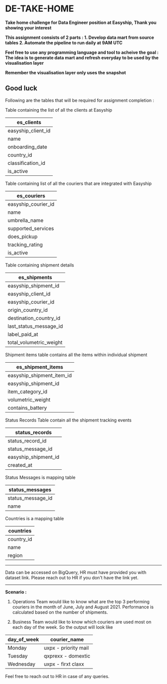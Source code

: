 # DE-TAKE-HOME
**Take home challenge for Data Engineer position at Easyship, Thank you showing your interest**

**This assignment consists of 2 parts : 1. Develop data mart from source tables 2. Automate the pipeline to run daily at 9AM UTC**

**Feel free to use any programming language and tool to acheive the goal : The idea is to generate data mart and refresh everyday to be used by the visualisation layer**

**Remember the visualisation layer only uses the snapshot**

**Good luck**
---

Following are the tables that will be required for assignment completion : 

Table containing the list of all the clients at Easyship 

| es\_clients          |
| -------------------- |
| easyship\_client\_id |
| name                 |
| onboarding\_date     |
| country\_id          |
| classification\_id   |
| is\_active           |

Table containing list of all the couriers that are integrated with Easyship

| es\_couriers            |
| ----------------------- |
| easyship\_courier\_id   |
| name                    |
| umbrella\_name |
| supported\_services     |
| does\_pickup            |
| tracking_rating         |
| is\_active              |

Table containing shipment details

| es\_shipments             |
| ------------------------- |
| easyship\_shipment\_id    |
| easyship\_client\_id      |
| easyship\_courier\_id     |
| origin\_country\_id       |
| destination\_country\_id  |
| last\_status\_message\_id |
| label\_paid\_at           |
| total\_volumetric\_weight |

Shipment items table contains all the items within individual shipment

| es\_shipment\_items          |
| ---------------------------- |
| easyship\_shipment\_item\_id |
| easyship\_shipment\_id       |
| item\_category\_id           |
| volumetric\_weight           |
| contains\_battery            |

Status Records Table contain all the shipment tracking events 

| status\_records        |
| ---------------------- |
| status\_record\_id     |
| status\_message\_id    |
| easyship\_shipment\_id |
| created\_at            |

Status Messages is mapping table

| status\_messages    |
| ------------------- |
| status\_message\_id |
| name                |

Countries is a mapping table

| countries   |
| ----------- |
| country\_id |
| name        |
| region      |

---

Data can be accessed on BigQuery, HR must have provided you with dataset link. Please reach out to HR if you don't have the link yet.

---

**Scenario :**

1. Operations Team would like to know what are the top 3 performing couriers in the month of June, July and August 2021. Performance is calculated based on the number of shipments. 

2. Business Team would like to know which couriers are used most on each day of the week. So the output will look like

| day\_of\_week | courier\_name                  |
| ------------- | ------------------------------ |
| Monday        | uxpx - priority mail           |
| Tuesday       | qxprexx - domextic             |
| Wednesday     | uxpx - firxt claxx             |


Feel free to reach out to HR in case of any queries.
